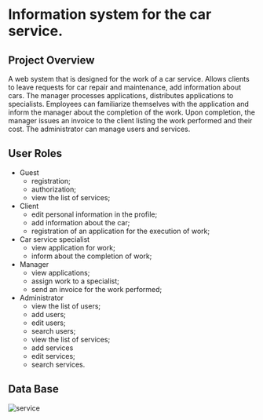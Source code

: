 # Information system for the car service.

## Project Overview
A web system that is designed for the work of a car service. Allows clients to leave requests for car repair and maintenance, add information about cars. The manager processes applications, distributes applications to specialists. Employees can familiarize themselves with the application and inform the manager about the completion of the work. Upon completion, the manager issues an invoice to the client listing the work performed and their cost. The administrator can manage users and services.
## User Roles
- Guest
  - registration;
  - authorization;
  - view the list of services;
- Client
  - edit personal information in the profile;
  - add information about the car;
  - registration of an application for the execution of work;
- Car service specialist
  - view application for work;
  - inform about the completion of work;
- Manager
  - view applications;
  - assign work to a specialist;
  - send an invoice for the work performed;
- Administrator
  - view the list of users;
  - add users;
  - edit users;
  - search users;
  - view the list of services;
  - add services
  - edit services;
  - search services.

## Data Base
![service](https://user-images.githubusercontent.com/51714336/122649701-aebd9a80-d137-11eb-95be-1a38d0c9cef8.png)
